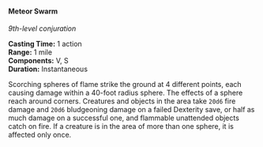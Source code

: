 #### Meteor Swarm
<!-- markdownlint-disable link-image-reference-definitions -->
[_metadata_:spell_name]:- "Meteor Swarm"
[_metadata_:spell_level]:- "9"
[_metadata_:spell_school]:- "conjuration"
[_metadata_:ritual]:- "false"
[_metadata_:casting_time_amount]:- "1"
[_metadata_:casting_time_unit]:- "action"
[_metadata_:range]:- "1 mile"
[_metadata_:target]:- "4 different points"
[_metadata_:components_verbal]:- "true"
[_metadata_:components_somatic]:- "true"
[_metadata_:components_material]:- "false"
[_metadata_:duration]:- "Instantaneous"
[_metadata_:concentration]:- "false"
[_metadata_:saving_throw]:- "Dexterity"
[_metadata_:saving_throw_success]:- "halves_damage"
[_metadata_:damage_formula]:- "14d6 + 14d6"
[_metadata_:damage_type]:- "fire, bludgeoning"
[_metadata_:compared_to_wotc_srd_5.1]:- "mechanics_same_wording_different"
[_metadata_:compared_to_a5e_srd]:- "mechanics_different_wording_different"
<!-- markdownlint-disable-next-line no-emphasis-as-heading -->
_9th-level conjuration_

**Casting Time:** 1 action \
**Range:** 1 mile \
**Components:** V, S \
**Duration:** Instantaneous

Scorching spheres of flame strike the ground at 4 different points, each causing damage within a 40-foot radius sphere.
The effects of a sphere reach around corners.
Creatures and objects in the area take `20d6` fire damage and `20d6` bludgeoning damage on a failed Dexterity save, or half as much damage on a successful one, and flammable unattended objects catch on fire.
If a creature is in the area of more than one sphere, it is affected only once.
